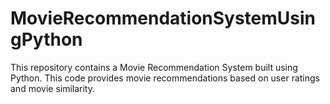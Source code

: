 # MovieRecommendationSystemUsingPython
This repository contains a Movie Recommendation System built using Python. This code provides movie recommendations based on user ratings and movie similarity.

